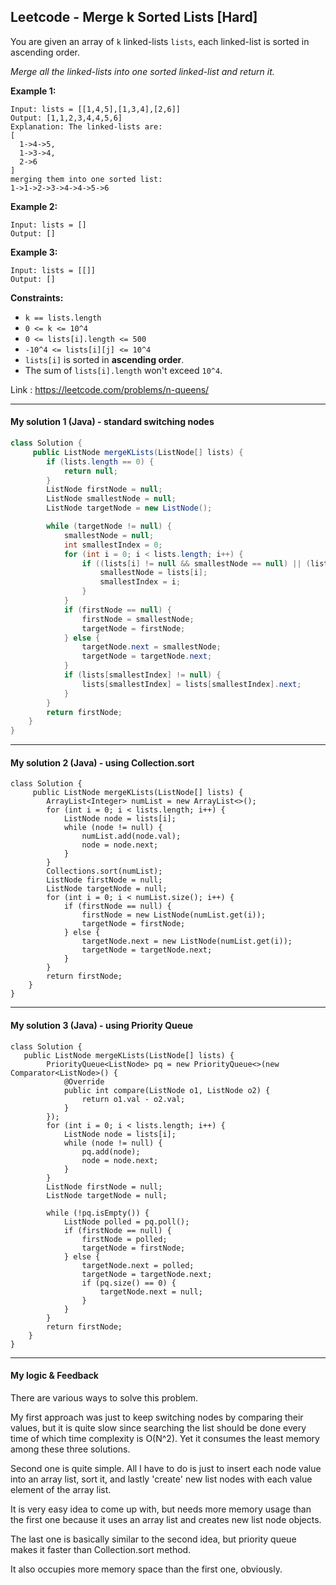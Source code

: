 ## Leetcode - Merge k Sorted Lists [Hard]

You are given an array of `k` linked-lists `lists`, each linked-list is sorted in ascending order.

*Merge all the linked-lists into one sorted linked-list and return it.*

 

**Example 1:**

```
Input: lists = [[1,4,5],[1,3,4],[2,6]]
Output: [1,1,2,3,4,4,5,6]
Explanation: The linked-lists are:
[
  1->4->5,
  1->3->4,
  2->6
]
merging them into one sorted list:
1->1->2->3->4->4->5->6
```

**Example 2:**

```
Input: lists = []
Output: []
```

**Example 3:**

```
Input: lists = [[]]
Output: []
```

 

**Constraints:**

- `k == lists.length`
- `0 <= k <= 10^4`
- `0 <= lists[i].length <= 500`
- `-10^4 <= lists[i][j] <= 10^4`
- `lists[i]` is sorted in **ascending order**.
- The sum of `lists[i].length` won't exceed `10^4`.

Link : https://leetcode.com/problems/n-queens/



---

#### My solution 1 (Java) - standard switching nodes

```java
class Solution {
     public ListNode mergeKLists(ListNode[] lists) {
        if (lists.length == 0) {
            return null;
        }
        ListNode firstNode = null;
        ListNode smallestNode = null;
        ListNode targetNode = new ListNode();

        while (targetNode != null) {
            smallestNode = null;
            int smallestIndex = 0;
            for (int i = 0; i < lists.length; i++) {
                if ((lists[i] != null && smallestNode == null) || (lists[i] != null && smallestNode.val >= lists[i].val)) {
                    smallestNode = lists[i];
                    smallestIndex = i;
                }
            }
            if (firstNode == null) {
                firstNode = smallestNode;
                targetNode = firstNode;
            } else {
                targetNode.next = smallestNode;
                targetNode = targetNode.next;
            }
            if (lists[smallestIndex] != null) {
                lists[smallestIndex] = lists[smallestIndex].next;
            }
        }
        return firstNode;
    }
}
```

---

#### My solution 2 (Java) - using Collection.sort

```
class Solution {
     public ListNode mergeKLists(ListNode[] lists) {
        ArrayList<Integer> numList = new ArrayList<>();
        for (int i = 0; i < lists.length; i++) {
            ListNode node = lists[i];
            while (node != null) {
                numList.add(node.val);
                node = node.next;
            }
        }
        Collections.sort(numList);
        ListNode firstNode = null;
        ListNode targetNode = null;
        for (int i = 0; i < numList.size(); i++) {
            if (firstNode == null) {
                firstNode = new ListNode(numList.get(i));
                targetNode = firstNode;
            } else {
                targetNode.next = new ListNode(numList.get(i));
                targetNode = targetNode.next;
            }
        }
        return firstNode;
    }
}
```



---

#### My solution 3 (Java) - using Priority Queue

```
class Solution {
   public ListNode mergeKLists(ListNode[] lists) {
        PriorityQueue<ListNode> pq = new PriorityQueue<>(new Comparator<ListNode>() {
            @Override
            public int compare(ListNode o1, ListNode o2) {
                return o1.val - o2.val;
            }
        });
        for (int i = 0; i < lists.length; i++) {
            ListNode node = lists[i];
            while (node != null) {
                pq.add(node);
                node = node.next;
            }
        }
        ListNode firstNode = null;
        ListNode targetNode = null;

        while (!pq.isEmpty()) {
            ListNode polled = pq.poll();
            if (firstNode == null) {
                firstNode = polled;
                targetNode = firstNode;
            } else {
                targetNode.next = polled;
                targetNode = targetNode.next;
                if (pq.size() == 0) {
                    targetNode.next = null;
                }
            }
        }
        return firstNode;
    }
}
```

---

#### My logic & Feedback

There are various ways to solve this problem. 

My first approach was just to keep switching nodes by comparing their values, but it is quite slow since searching the list should be done every time of which time complexity is O(N^2). Yet it consumes the least memory among these three solutions.

Second one is quite simple. All I have to do is just to insert each node value into an array list, sort it, and lastly 'create' new list nodes with each value element of the array list.

It is very easy idea to come up with, but needs more memory usage than the first one because it uses an array list and creates new list node objects.

The last one is basically similar to the second idea, but priority queue makes it faster than Collection.sort method.

It also occupies more memory space than the first one, obviously.



